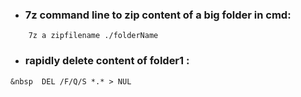  * <h3> 7z command line to zip content of a big folder in cmd:</h3> 
 ```     7z a zipfilename ./folderName ```
 
 * <h3> rapidly delete content of folder1 :</h3>
``` &nbsp  DEL /F/Q/S *.* > NUL ``` 
